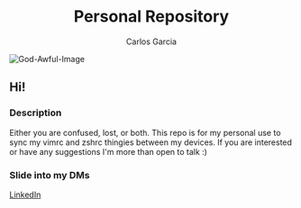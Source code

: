 <h1 align="center">Personal Repository</h1>
<p align="center">Carlos Garcia </p>

![God-Awful-Image](/home/cxrlos/Documents/Personal_Repo/God-Awful-Image.png)

## Hi! 

### Description

Either you are confused, lost, or both. This repo is for my personal use to sync my vimrc and zshrc thingies between my devices. If you are interested or have any suggestions I'm more than open to talk :)

### Slide into my DMs

[LinkedIn](https://www.linkedin.com/in/cxrlosgxrcia/)

 